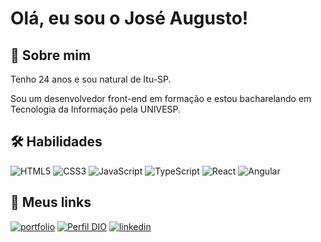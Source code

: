
# Olá, eu sou o José Augusto! 


## 🚀 Sobre mim
Tenho 24 anos e sou natural de Itu-SP.

Sou um desenvolvedor front-end em formação e estou bacharelando em Tecnologia da Informação pela UNIVESP.

## 🛠 Habilidades
 ![HTML5](https://img.shields.io/badge/HTML5-000?style=for-the-badge&logo=html5)  ![CSS3](https://img.shields.io/badge/CSS3-000?style=for-the-badge&logo=css3&logoColor=264CE4)  ![JavaScript](https://img.shields.io/badge/JavaScript-000?style=for-the-badge&logo=javascript)  ![TypeScript](https://img.shields.io/badge/TypeScript-000?style=for-the-badge&logo=typescript)  ![React](https://img.shields.io/badge/React-000?style=for-the-badge&logo=react)  ![Angular](https://img.shields.io/badge/Angular-000?style=for-the-badge&logo=angular&logoColor=C3002F) 

## 🔗 Meus links
[![portfolio](https://img.shields.io/badge/my_portfolio-000?style=for-the-badge&logo=ko-fi&logoColor=white)](https://github.com/gutottx)
[![Perfil DIO](https://img.shields.io/badge/-Meu%20Perfil%20na%20DIO-30A3DC?style=for-the-badge)](https://www.dio.me/users/Joseaugusto7186)
[![linkedin](https://img.shields.io/badge/linkedin-0A66C2?style=for-the-badge&logo=linkedin&logoColor=white)](https://www.linkedin.com/in/joseaugusto-dev/)